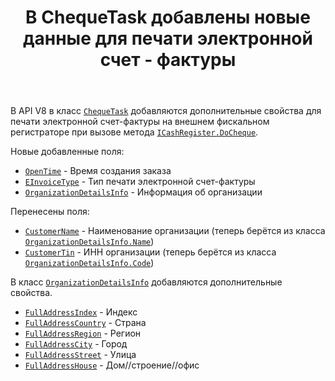 ﻿---
title: В ChequeTask добавлены новые данные для печати электронной счет - фактуры
layout: default
---

В API V8 в класс [`ChequeTask`](https://iiko.github.io/front.api.sdk/v8/html/T_Resto_Front_Api_Data_Device_Tasks_ChequeTask.htm) добавляются дополнительные свойства для печати электронной счет-фактуры на внешнем фискальном регистраторе при вызове метода [`ICashRegister.DoCheque`](https://iiko.github.io/front.api.sdk/v8/html/M_Resto_Front_Api_Devices_ICashRegister_DoCheque.htm).

Новые добавленные поля:
* [`OpenTime`](https://iiko.github.io/front.api.sdk/v8/html/P_Resto_Front_Api_Data_Device_Tasks_ChequeTask_OpenTime.htm) - Время создания заказа
* [`EInvoiceType`](https://iiko.github.io/front.api.sdk/v8/html/P_Resto_Front_Api_Data_Device_Tasks_ChequeTask_EInvoiceType.htm) - Тип печати электронной счет-фактуры
* [`OrganizationDetailsInfo`](https://iiko.github.io/front.api.sdk/v8/html/T_Resto_Front_Api_Data_Payments_OrganizationDetailsInfo.htm) - Информация об организации

Перенесены поля:
* [`CustomerName`](https://iiko.github.io/front.api.sdk/v7/html/P_Resto_Front_Api_Data_Device_Tasks_ChequeTask_CustomerName.htm) - Наименование организации (теперь берётся из класса [`OrganizationDetailsInfo.Name`](https://iiko.github.io/front.api.sdk/v8/html/P_Resto_Front_Api_Data_Payments_OrganizationDetailsInfo_Name.htm))
* [`CustomerTin`](https://iiko.github.io/front.api.sdk/v7/html/P_Resto_Front_Api_Data_Device_Tasks_ChequeTask_CustomerTin.htm) - ИНН организации (теперь берётся из класса [`OrganizationDetailsInfo.Code`](https://iiko.github.io/front.api.sdk/v8/html/P_Resto_Front_Api_Data_Payments_OrganizationDetailsInfo_Code.htm))

В класс [`OrganizationDetailsInfo`](https://iiko.github.io/front.api.sdk/v8/html/T_Resto_Front_Api_Data_Payments_OrganizationDetailsInfo.htm) добавляются дополнительные свойства.
* [`FullAddressIndex`](https://iiko.github.io/front.api.sdk/v8/html/P_Resto_Front_Api_Data_Payments_OrganizationDetailsInfo_FullAddressIndex.htm) - Индекс
* [`FullAddressCountry`](https://iiko.github.io/front.api.sdk/v8/html/P_Resto_Front_Api_Data_Payments_OrganizationDetailsInfo_FullAddressCountry.htm) - Страна
* [`FullAddressRegion`](https://iiko.github.io/front.api.sdk/v8/html/P_Resto_Front_Api_Data_Payments_OrganizationDetailsInfo_FullAddressRegion.htm) - Регион
* [`FullAddressCity`](https://iiko.github.io/front.api.sdk/v8/html/P_Resto_Front_Api_Data_Payments_OrganizationDetailsInfo_FullAddressCity.htm) - Город
* [`FullAddressStreet`](https://iiko.github.io/front.api.sdk/v8/html/P_Resto_Front_Api_Data_Payments_OrganizationDetailsInfo_FullAddressStreet.htm) - Улица
* [`FullAddressHouse`](https://iiko.github.io/front.api.sdk/v8/html/P_Resto_Front_Api_Data_Payments_OrganizationDetailsInfo_FullAddressHouse.htm) - Дом//строение//офис
